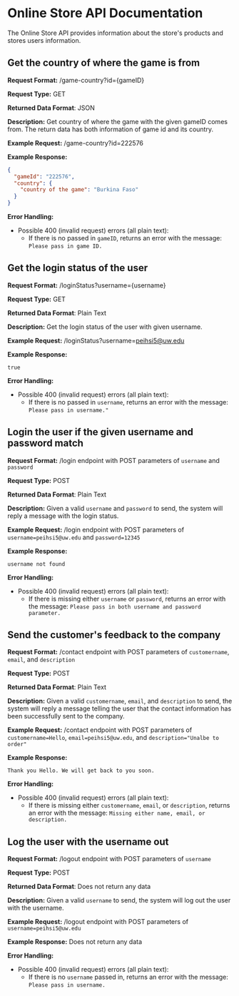 # Online Store API Documentation
The Online Store API provides information about the store's products and stores users information. 

## Get the country of where the game is from
**Request Format:** /game-country?id={gameID}

**Request Type:** GET

**Returned Data Format**: JSON

**Description:**  Get country of where the game with the given gameID comes from. The return data has both information of game id and its country.


**Example Request:** /game-country?id=222576

**Example Response:**
```json
{
  "gameId": "222576",
  "country": {
    "country of the game": "Burkina Faso"
  }
}
```

**Error Handling:**
- Possible 400 (invalid request) errors (all plain text):
  - If there is no passed in `gameID`, returns an error with the message: `Please pass in game ID.`

## Get the login status of the user
**Request Format:** /loginStatus?username={username}

**Request Type:** GET

**Returned Data Format**: Plain Text

**Description:** Get the login status of the user with given username.


**Example Request:** /loginStatus?username=peihsi5@uw.edu

**Example Response:**
```
true
```

**Error Handling:**
- Possible 400 (invalid request) errors (all plain text):
  - If there is no passed in `username`, returns an error with the message: `Please pass in username."`

## Login the user if the given username and password match
**Request Format:** /login endpoint with POST parameters of `username` and `password`

**Request Type:** POST

**Returned Data Format**: Plain Text

**Description:** Given a valid `username` and `password` to send, the system will reply a message with the login status.

**Example Request:** /login endpoint with POST parameters of `username=peihsi5@uw.edu` and `password=12345`

**Example Response:**
```
username not found
```

**Error Handling:**
- Possible 400 (invalid request) errors (all plain text):
  - If there is missing either `username` or `password`, returns an error with the message: `Please pass in both username and password parameter.`

## Send the customer's feedback to the company
**Request Format:** /contact endpoint with POST parameters of `customername`, `email`, and `description`

**Request Type:** POST

**Returned Data Format**: Plain Text

**Description:** Given a valid `customername`, `email`, and `description` to send, the system will reply a message telling the user that the contact information has been successfully sent to the company.

**Example Request:** /contact endpoint with POST parameters of `customername=Hello`, `email=peihsi5@uw.edu`, and `description="Unalbe to order"`

**Example Response:**
```
Thank you Hello. We will get back to you soon.
```

**Error Handling:**
- Possible 400 (invalid request) errors (all plain text):
  - If there is missing either `customername`, `email`, or `description`, returns an error with the message: `Missing either name, email, or description.`

## Log the user with the username out
**Request Format:** /logout endpoint with POST parameters of `username`

**Request Type:** POST

**Returned Data Format**: Does not return any data

**Description:** Given a valid `username` to send, the system will log out the user with the username.

**Example Request:** /logout endpoint with POST parameters of `username=peihsi5@uw.edu`

**Example Response:** Does not return any data

**Error Handling:**
- Possible 400 (invalid request) errors (all plain text):
  - If there is no `username` passed in, returns an error with the message: `Please pass in username.`
